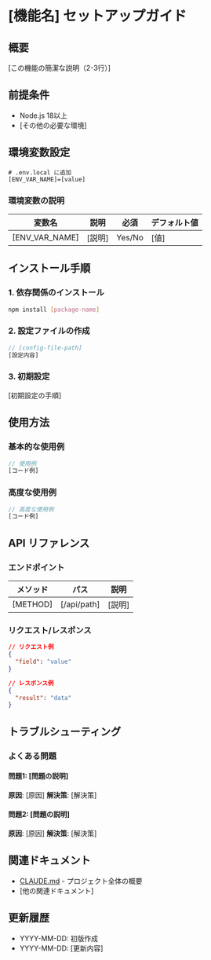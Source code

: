 # [機能名] セットアップガイド

## 概要

[この機能の簡潔な説明（2-3行）]

## 前提条件

- Node.js 18以上
- [その他の必要な環境]

## 環境変数設定

```env
# .env.local に追加
[ENV_VAR_NAME]=[value]
```

### 環境変数の説明

| 変数名 | 説明 | 必須 | デフォルト値 |
|--------|------|------|------------|
| [ENV_VAR_NAME] | [説明] | Yes/No | [値] |

## インストール手順

### 1. 依存関係のインストール

```bash
npm install [package-name]
```

### 2. 設定ファイルの作成

```javascript
// [config-file-path]
[設定内容]
```

### 3. 初期設定

[初期設定の手順]

## 使用方法

### 基本的な使用例

```typescript
// 使用例
[コード例]
```

### 高度な使用例

```typescript
// 高度な使用例
[コード例]
```

## API リファレンス

### エンドポイント

| メソッド | パス | 説明 |
|---------|------|------|
| [METHOD] | [/api/path] | [説明] |

### リクエスト/レスポンス

```json
// リクエスト例
{
  "field": "value"
}

// レスポンス例
{
  "result": "data"
}
```

## トラブルシューティング

### よくある問題

#### 問題1: [問題の説明]
**原因**: [原因]
**解決策**: [解決策]

#### 問題2: [問題の説明]
**原因**: [原因]
**解決策**: [解決策]

## 関連ドキュメント

- [CLAUDE.md](../../CLAUDE.md) - プロジェクト全体の概要
- [他の関連ドキュメント]

## 更新履歴

- YYYY-MM-DD: 初版作成
- YYYY-MM-DD: [更新内容]